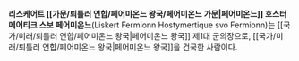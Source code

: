 **리스케어트 [[가문/퇴틀러 연합/페어미온느 왕국/페어미온느 가문|페어미온느]] 호스터메어티크 스보 페어미온느**(Liskert Fermionn Hostymertique svo Fermionn)는 [[국가/미래/퇴틀러 연합/페어미온느 왕국|페어미온느 왕국]] 제1대 군의장으로, [[국가/미래/퇴틀러 연합/페어미온느 왕국|페어미온느 왕국]]을 건국한 사람이다.